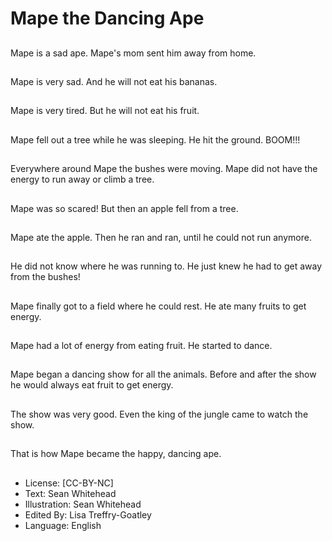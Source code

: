 # Mape the Dancing Ape

##
Mape is a sad ape.
Mape's mom sent him
away from home.

##
Mape is very sad.
And he will not eat his
bananas.

##
Mape is very tired.
But he will not eat his
fruit.

##
Mape fell out a tree
while he was sleeping.
He hit the ground.
BOOM!!!

##
Everywhere around
Mape the bushes were
moving.
Mape did not have the
energy to run away or
climb a tree.

##
Mape was so scared!
But then an apple fell
from a tree.

##
Mape ate the apple.
Then he ran and ran,
until he could not run
anymore.

##
He did not know where
he was running to.
He just knew he had to
get away from the
bushes!

##
Mape finally got to a
field where he could
rest.
He ate many fruits to
get energy.

##
Mape had a lot of
energy from eating
fruit.
He started to dance.

##
Mape began a dancing
show for all the
animals.
Before and after the
show he would always
eat fruit to get energy.

##
The show was very
good.
Even the king of the
jungle came to watch
the show.

##
That is how Mape
became the happy,
dancing ape.

##
* License: [CC-BY-NC]
* Text: Sean Whitehead
* Illustration: Sean Whitehead
* Edited By: Lisa Treffry-Goatley
* Language: English
